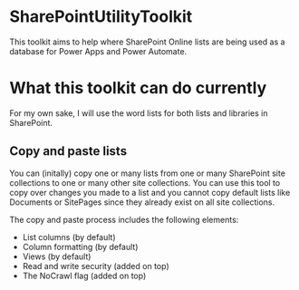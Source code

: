 # SharePointUtilityToolkit

This toolkit aims to help where SharePoint Online lists are being used as a database for Power Apps and Power Automate. 

# What this toolkit can do currently
For my own sake, I will use the word lists for both lists and libraries in SharePoint.

## Copy and paste lists
You can (initally) copy one or many lists from one or many SharePoint site collections to one or many other site collections. You can use this tool to copy over changes you made to a list and you cannot copy default lists like Documents or SitePages since they already exist on all site collections.

The copy and paste process includes the following elements: 
- List columns (by default)
- Column formatting (by default)
- Views (by default)
- Read and write security (added on top)
- The NoCrawl flag (added on top)


